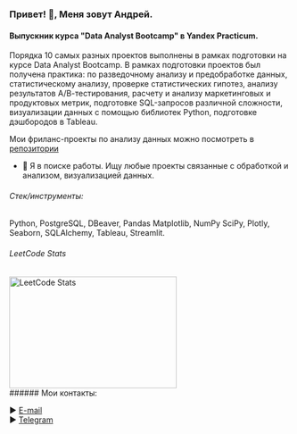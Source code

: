 ### Привет! 👋, Меня зовут Андрей.
#### Выпускник курса "Data Analyst Bootcamp" в Yandex Practicum.

Порядка 10 самых разных проектов выполнены в рамках подготовки на курсе Data Analyst Bootcamp. 
В рамках подготовки проектов был получена практика: по разведочному анализу и предобработке данных, статистическому анализу, проверке статистических гипотез, анализу результатов А/В-тестирования, расчету и анализу маркетинговых и продуктовых метрик, подготовке SQL-запросов различной сложности, визуализации данных с помощью библиотек Python, подготовке дэшбородов в Tableau. 

Мои фриланс-проекты по анализу данных можно посмотреть в [репозитории](https://github.com/AVGorbulya/My_freelance_projects)

- 🔭 Я в поиске работы.
Ищу любые проекты связанные с обработкой и анализом, визуализацией данных. 

###### Стек/инструменты: 
Python, PostgreSQL, DBeaver, Pandas Matplotlib, NumPy SciPy, Plotly, Seaborn, SQLAlchemy, Tableau, Streamlit.
###### LeetCode Stats
<div style="text-align:left;">
    <img src="https://leetcard.jacoblin.cool/AVGorbulya?theme=forest&font=Noto%20Sans%20Psalter%20Pahlavi" alt="LeetCode Stats" style="width:300px; height:200px;">
</div>
###### Мои контакты: 
<span align="left">

► [E-mail](mailto:avgorjob@gmail.com)  
► [Telegram](https://t.me/AVGorbulya)
